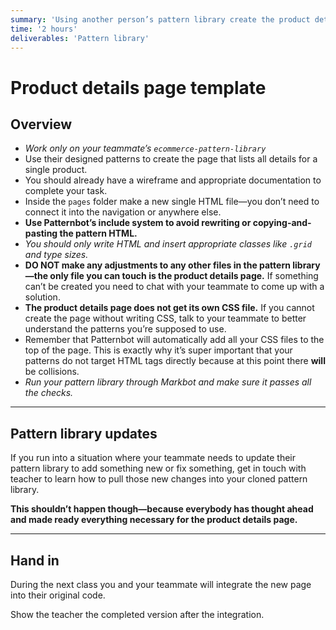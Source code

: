 ```yaml
---
summary: 'Using another person’s pattern library create the product details page within the system they created.'
time: '2 hours'
deliverables: 'Pattern library'
---
```


# Product details page template

## Overview

- *Work only on your teammate’s `ecommerce-pattern-library`*
- Use their designed patterns to create the page that lists all details for a single product.
- You should already have a wireframe and appropriate documentation to complete your task.
- Inside the `pages` folder make a new single HTML file—you don’t need to connect it into the navigation or anywhere else.
- **Use Patternbot’s include system to avoid rewriting or copying-and-pasting the pattern HTML.**
- *You should only write HTML and insert appropriate classes like `.grid` and type sizes.*
- **DO NOT make any adjustments to any other files in the pattern library—the only file you can touch is the product details page.** If something can’t be created you need to chat with your teammate to come up with a solution.
- **The product details page does not get its own CSS file.** If you cannot create the page without writing CSS, talk to your teammate to better understand the patterns you’re supposed to use.
- Remember that Patternbot will automatically add all your CSS files to the top of the page. This is exactly why it’s super important that your patterns do not target HTML tags directly because at this point there **will** be collisions.
- *Run your pattern library through Markbot and make sure it passes all the checks.*

---

## Pattern library updates

If you run into a situation where your teammate needs to update their pattern library to add something new or fix something, get in touch with teacher to learn how to pull those new changes into your cloned pattern library.

**This shouldn’t happen though—because everybody has thought ahead and made ready everything necessary for the product details page.**

---

## Hand in

During the next class you and your teammate will integrate the new page into their original code.

Show the teacher the completed version after the integration.
